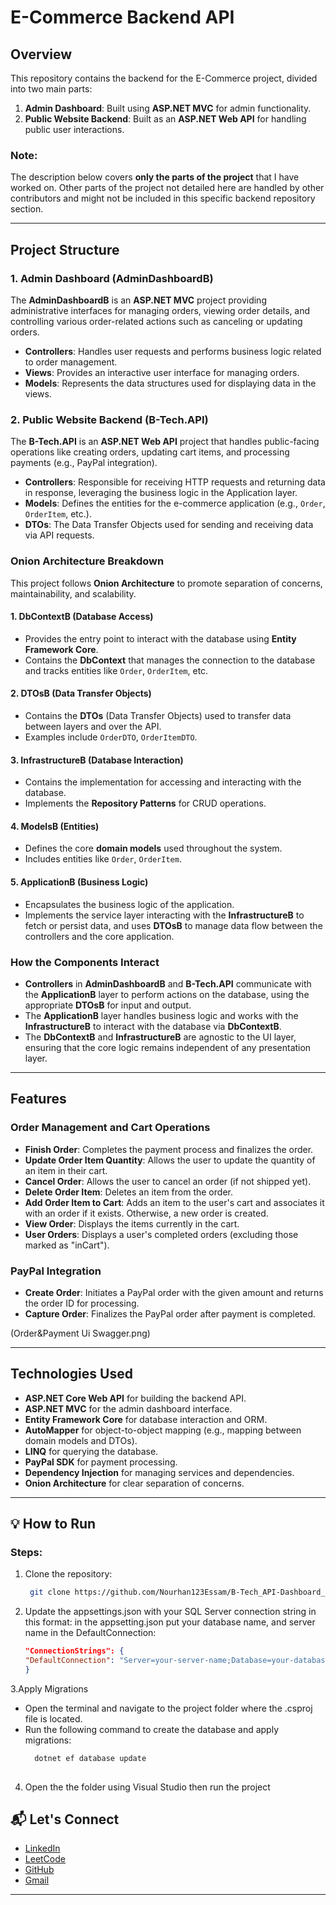 # E-Commerce Backend API

## Overview

This repository contains the backend for the E-Commerce project, divided into two main parts:

1. **Admin Dashboard**: Built using **ASP.NET MVC** for admin functionality.
2. **Public Website Backend**: Built as an **ASP.NET Web API** for handling public user interactions.

### Note:
The description below covers **only the parts of the project** that I have worked on. Other parts of the project not detailed here are handled by other contributors and might not be included in this specific backend repository section.

---

## Project Structure

### 1. **Admin Dashboard (AdminDashboardB)**

The **AdminDashboardB** is an **ASP.NET MVC** project providing administrative interfaces for managing orders, viewing order details, and controlling various order-related actions such as canceling or updating orders.

- **Controllers**: Handles user requests and performs business logic related to order management.
- **Views**: Provides an interactive user interface for managing orders.
- **Models**: Represents the data structures used for displaying data in the views.

### 2. **Public Website Backend (B-Tech.API)**

The **B-Tech.API** is an **ASP.NET Web API** project that handles public-facing operations like creating orders, updating cart items, and processing payments (e.g., PayPal integration).

- **Controllers**: Responsible for receiving HTTP requests and returning data in response, leveraging the business logic in the Application layer.
- **Models**: Defines the entities for the e-commerce application (e.g., `Order`, `OrderItem`, etc.).
- **DTOs**: The Data Transfer Objects used for sending and receiving data via API requests.

### **Onion Architecture Breakdown**

This project follows **Onion Architecture** to promote separation of concerns, maintainability, and scalability.

#### 1. **DbContextB** (Database Access)
   - Provides the entry point to interact with the database using **Entity Framework Core**.
   - Contains the **DbContext** that manages the connection to the database and tracks entities like `Order`, `OrderItem`, etc.

#### 2. **DTOsB** (Data Transfer Objects)
   - Contains the **DTOs** (Data Transfer Objects) used to transfer data between layers and over the API.
   - Examples include `OrderDTO`, `OrderItemDTO`.

#### 3. **InfrastructureB** (Database Interaction)
   - Contains the implementation for accessing and interacting with the database.
   - Implements the **Repository Patterns** for CRUD operations.

#### 4. **ModelsB** (Entities)
   - Defines the core **domain models** used throughout the system.
   - Includes entities like `Order`, `OrderItem`.

#### 5. **ApplicationB** (Business Logic)
   - Encapsulates the business logic of the application.
   - Implements the service layer interacting with the **InfrastructureB** to fetch or persist data, and uses **DTOsB** to manage data flow between the controllers and the core application.

### How the Components Interact

- **Controllers** in **AdminDashboardB** and **B-Tech.API** communicate with the **ApplicationB** layer to perform actions on the database, using the appropriate **DTOsB** for input and output.
- The **ApplicationB** layer handles business logic and works with the **InfrastructureB** to interact with the database via **DbContextB**.
- The **DbContextB** and **InfrastructureB** are agnostic to the UI layer, ensuring that the core logic remains independent of any presentation layer.

---

## Features

### Order Management and Cart Operations
- **Finish Order**: Completes the payment process and finalizes the order.
- **Update Order Item Quantity**: Allows the user to update the quantity of an item in their cart.
- **Cancel Order**: Allows the user to cancel an order (if not shipped yet).
- **Delete Order Item**: Deletes an item from the order.
- **Add Order Item to Cart**: Adds an item to the user's cart and associates it with an order if it exists. Otherwise, a new order is created.
- **View Order**: Displays the items currently in the cart.
- **User Orders**: Displays a user's completed orders (excluding those marked as "inCart").

### PayPal Integration
- **Create Order**: Initiates a PayPal order with the given amount and returns the order ID for processing.
- **Capture Order**: Finalizes the PayPal order after payment is completed.

(Order&Payment Ui Swagger.png)

---

## Technologies Used
- **ASP.NET Core Web API** for building the backend API.
- **ASP.NET MVC** for the admin dashboard interface.
- **Entity Framework Core** for database interaction and ORM.
- **AutoMapper** for object-to-object mapping (e.g., mapping between domain models and DTOs).
- **LINQ** for querying the database.
- **PayPal SDK** for payment processing.
- **Dependency Injection** for managing services and dependencies.
- **Onion Architecture** for clear separation of concerns.

---

## 💡 **How to Run**

### Steps:
1. Clone the repository:  
   
    ```bash
     git clone https://github.com/Nourhan123Essam/B-Tech_API-Dashboard_ITI_graduation_project.git

2. Update the appsettings.json with your SQL Server connection string in this format:
  in the appsetting.json put your database name, and server name in the DefaultConnection:
    
    ```appsetting.json
    "ConnectionStrings": {
    "DefaultConnection": "Server=your-server-name;Database=your-database-name;Trusted_Connection=True;TrustServerCertificate=True"
    }
3.Apply Migrations
 - Open the terminal and navigate to the project folder where the .csproj file is located.
 - Run the following command to create the database and apply migrations:
    ```bash
      dotnet ef database update
  
4. Open the the folder using Visual Studio then run the project

## 📬 Let's Connect
- [LinkedIn](https://www.linkedin.com/in/nourhan-essam123/)  
- [LeetCode](https://leetcode.com/u/norhan123/)  
- [GitHub](https://github.com/Nourhan123Essam)
- [Gmail](nourhan.essam.makhlouf@gmail.com)
---
